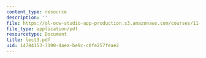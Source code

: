 ```yaml
---
content_type: resource
description: ''
file: https://ol-ocw-studio-app-production.s3.amazonaws.com/courses/11-947-history-and-theory-of-historic-preservation-spring-2007/1478415371904aeabe9cc0fe257feae2_lect3.pdf
file_type: application/pdf
resourcetype: Document
title: lect3.pdf
uid: 14784153-7190-4aea-be9c-c0fe257feae2
---
```

